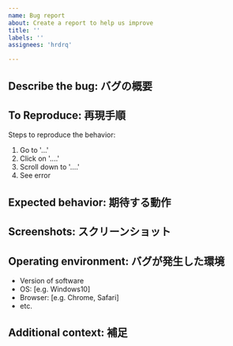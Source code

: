 ```yaml
---
name: Bug report
about: Create a report to help us improve
title: ''
labels: ''
assignees: 'hrdrq'

---
```


## Describe the bug: バグの概要
<!-- A clear and concise description of what the bug is. -->
<!-- バグの内容を簡潔かつ明確に書いてください -->

## To Reproduce: 再現手順
Steps to reproduce the behavior:
1. Go to '...'
2. Click on '....'
3. Scroll down to '....'
4. See error

## Expected behavior: 期待する動作
<!-- A clear and concise description of what you expected to happen. -->
<!-- あなたが期待する動きを簡潔かつ明確に書いてください -->

## Screenshots: スクリーンショット
<!-- If applicable, add screenshots to help explain your problem. -->
<!-- バグの説明に役立つスクリーンショットを用意できる場合、ここに追加してください -->

## Operating environment: バグが発生した環境
 - Version of software
 - OS: [e.g. Windows10]
 - Browser: [e.g. Chrome, Safari]
 - etc.

## Additional context: 補足
<!-- Add any other context about the problem here. -->
<!-- このバグに関連する情報を追加してください -->
